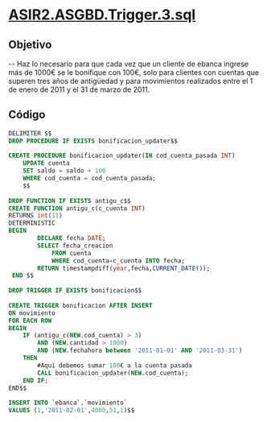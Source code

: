 # [ASIR2.ASGBD.Trigger.3.sql](../sqls/ASIR2.ASGBD.Trigger.3.sql)

## Objetivo
-- Haz lo necesario para que cada vez que un cliente de ebanca ingrese más de 1000€ se le bonifique con 100€,  solo para clientes con cuentas que superen tres años de antigüedad y para movimientos realizados entre el 1 de enero de 2011 y el 31 de marzo de 2011.

## Código 

```sql
DELIMITER $$
DROP PROCEDURE IF EXISTS bonificacion_updater$$
 
CREATE PROCEDURE bonificacion_updater(IN cod_cuenta_pasada INT)
	UPDATE cuenta
    SET saldo = saldo + 100
    WHERE cod_cuenta = cod_cuenta_pasada;
    $$
 
DROP FUNCTION IF EXISTS antigu_c$$
CREATE FUNCTION antigu_c(c_cuenta INT) 
RETURNS int(11)
DETERMINISTIC
BEGIN 
		DECLARE fecha DATE;
		SELECT fecha_creacion 
			FROM cuenta
            WHERE cod_cuenta=c_cuenta INTO fecha;
        RETURN timestampdiff(year,fecha,CURRENT_DATE());
 END $$
 
DROP TRIGGER IF EXISTS bonificacion$$
 
CREATE TRIGGER bonificacion AFTER INSERT
ON movimiento
FOR EACH ROW
BEGIN
    IF (antigu_c(NEW.cod_cuenta) > 3)
		AND (NEW.cantidad > 1000) 
        AND (NEW.fechahora between '2011-01-01' AND '2011-03-31')
	THEN 
		#Aquí debemos sumar 100€ a la cuenta pasada
        CALL bonificacion_updater(NEW.cod_cuenta);
	END IF;
END$$
    
INSERT INTO `ebanca`.`movimiento`
VALUES (1,'2011-02-01',4000,51,1)$$    
```